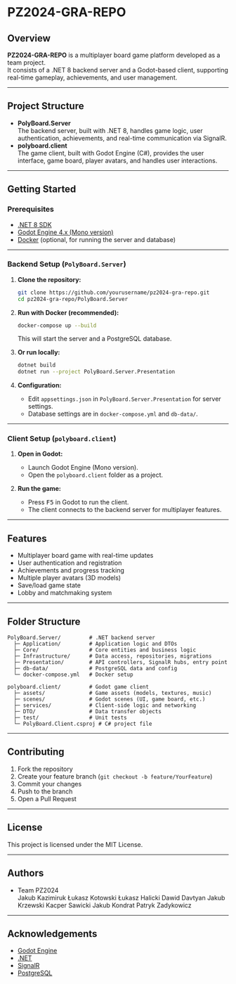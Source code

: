 # PZ2024-GRA-REPO

## Overview

**PZ2024-GRA-REPO** is a multiplayer board game platform developed as a team project.  
It consists of a .NET 8 backend server and a Godot-based client, supporting real-time gameplay, achievements, and user management.

---

## Project Structure

- **PolyBoard.Server**  
  The backend server, built with .NET 8, handles game logic, user authentication, achievements, and real-time communication via SignalR.
- **polyboard.client**  
  The game client, built with Godot Engine (C#), provides the user interface, game board, player avatars, and handles user interactions.

---

## Getting Started

### Prerequisites

- [.NET 8 SDK](https://dotnet.microsoft.com/download)
- [Godot Engine 4.x (Mono version)](https://godotengine.org/download)
- [Docker](https://www.docker.com/) (optional, for running the server and database)

---

### Backend Setup (`PolyBoard.Server`)

1. **Clone the repository:**
    ```sh
    git clone https://github.com/yourusername/pz2024-gra-repo.git
    cd pz2024-gra-repo/PolyBoard.Server
    ```

2. **Run with Docker (recommended):**
    ```sh
    docker-compose up --build
    ```
    This will start the server and a PostgreSQL database.

3. **Or run locally:**
    ```sh
    dotnet build
    dotnet run --project PolyBoard.Server.Presentation
    ```

4. **Configuration:**
    - Edit `appsettings.json` in `PolyBoard.Server.Presentation` for server settings.
    - Database settings are in `docker-compose.yml` and `db-data/`.

---

### Client Setup (`polyboard.client`)

1. **Open in Godot:**
    - Launch Godot Engine (Mono version).
    - Open the `polyboard.client` folder as a project.

2. **Run the game:**
    - Press <kbd>F5</kbd> in Godot to run the client.
    - The client connects to the backend server for multiplayer features.

---

## Features

- Multiplayer board game with real-time updates
- User authentication and registration
- Achievements and progress tracking
- Multiple player avatars (3D models)
- Save/load game state
- Lobby and matchmaking system

---

## Folder Structure

```
PolyBoard.Server/         # .NET backend server
  ├─ Application/         # Application logic and DTOs
  ├─ Core/                # Core entities and business logic
  ├─ Infrastructure/      # Data access, repositories, migrations
  ├─ Presentation/        # API controllers, SignalR hubs, entry point
  ├─ db-data/             # PostgreSQL data and config
  └─ docker-compose.yml   # Docker setup

polyboard.client/         # Godot game client
  ├─ assets/              # Game assets (models, textures, music)
  ├─ scenes/              # Godot scenes (UI, game board, etc.)
  ├─ services/            # Client-side logic and networking
  ├─ DTO/                 # Data transfer objects
  ├─ test/                # Unit tests
  └─ PolyBoard.Client.csproj # C# project file
```

---

## Contributing

1. Fork the repository
2. Create your feature branch (`git checkout -b feature/YourFeature`)
3. Commit your changes
4. Push to the branch
5. Open a Pull Request

---

## License

This project is licensed under the MIT License.

---

## Authors

- Team PZ2024  
  Jakub Kazimiruk
  Łukasz Kotowski
  Łukasz Halicki
  Dawid Davtyan
  Jakub Krzewski
  Kacper Sawicki
  Jakub Kondrat
  Patryk Zadykowicz
---

## Acknowledgements

- [Godot Engine](https://godotengine.org/)
- [.NET](https://dotnet.microsoft.com/)
- [SignalR](https://learn.microsoft.com/aspnet/core/signalr/introduction)
- [PostgreSQL](https://www.postgresql.org/)
